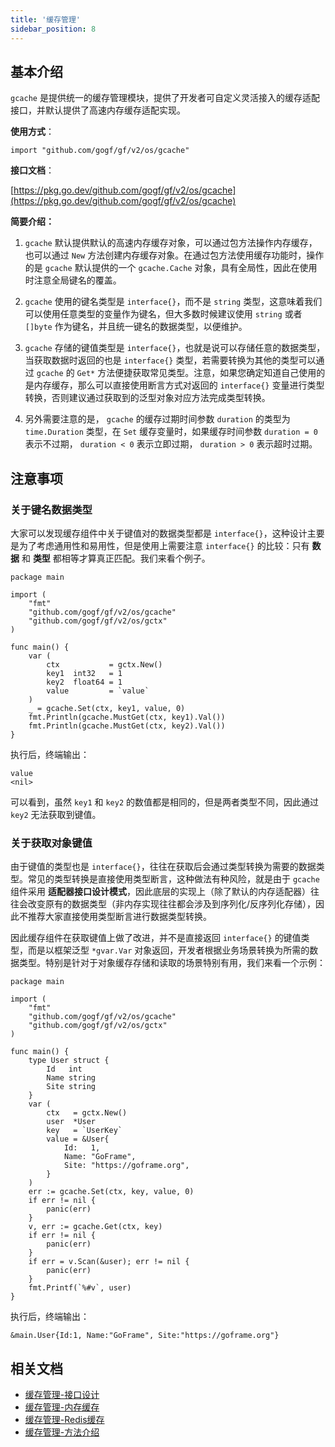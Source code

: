 ```yaml
---
title: '缓存管理'
sidebar_position: 8
---
```


## 基本介绍

`gcache` 是提供统一的缓存管理模块，提供了开发者可自定义灵活接入的缓存适配接口，并默认提供了高速内存缓存适配实现。

**使用方式**：

```
import "github.com/gogf/gf/v2/os/gcache"
```

**接口文档**：

[https://pkg.go.dev/github.com/gogf/gf/v2/os/gcache](https://pkg.go.dev/github.com/gogf/gf/v2/os/gcache)

**简要介绍：**

1. `gcache` 默认提供默认的高速内存缓存对象，可以通过包方法操作内存缓存，也可以通过 `New` 方法创建内存缓存对象。在通过包方法使用缓存功能时，操作的是 `gcache` 默认提供的一个 `gcache.Cache` 对象，具有全局性，因此在使用时注意全局键名的覆盖。

2. `gcache` 使用的键名类型是 `interface{}`，而不是 `string` 类型，这意味着我们可以使用任意类型的变量作为键名，但大多数时候建议使用 `string` 或者 `[]byte` 作为键名，并且统一键名的数据类型，以便维护。

3. `gcache` 存储的键值类型是 `interface{}`，也就是说可以存储任意的数据类型，当获取数据时返回的也是 `interface{}` 类型，若需要转换为其他的类型可以通过 `gcache` 的 `Get*` 方法便捷获取常见类型。注意，如果您确定知道自己使用的是内存缓存，那么可以直接使用断言方式对返回的 `interface{}` 变量进行类型转换，否则建议通过获取到的泛型对象对应方法完成类型转换。

4. 另外需要注意的是， `gcache` 的缓存过期时间参数 `duration` 的类型为 `time.Duration` 类型，在 `Set` 缓存变量时，如果缓存时间参数 `duration = 0` 表示不过期， `duration < 0` 表示立即过期， `duration > 0` 表示超时过期。


## 注意事项

### 关于键名数据类型

大家可以发现缓存组件中关于键值对的数据类型都是 `interface{}`，这种设计主要是为了考虑通用性和易用性，但是使用上需要注意 `interface{}` 的比较：只有 **数据** 和 **类型** 都相等才算真正匹配。我们来看个例子。

```
package main

import (
	"fmt"
	"github.com/gogf/gf/v2/os/gcache"
	"github.com/gogf/gf/v2/os/gctx"
)

func main() {
	var (
		ctx           = gctx.New()
		key1  int32   = 1
		key2  float64 = 1
		value         = `value`
	)
	_ = gcache.Set(ctx, key1, value, 0)
	fmt.Println(gcache.MustGet(ctx, key1).Val())
	fmt.Println(gcache.MustGet(ctx, key2).Val())
}
```

执行后，终端输出：

```
value
<nil>
```

可以看到，虽然 `key1` 和 `key2` 的数值都是相同的，但是两者类型不同，因此通过 `key2` 无法获取到键值。

### 关于获取对象键值

由于键值的类型也是 `interface{}`，往往在获取后会通过类型转换为需要的数据类型。常见的类型转换是直接使用类型断言，这种做法有种风险，就是由于 `gcache` 组件采用 **适配器接口设计模式**，因此底层的实现上（除了默认的内存适配器）往往会改变原有的数据类型（非内存实现往往都会涉及到序列化/反序列化存储），因此不推荐大家直接使用类型断言进行数据类型转换。

因此缓存组件在获取键值上做了改进，并不是直接返回 `interface{}` 的键值类型，而是以框架泛型 `*gvar.Var` 对象返回，开发者根据业务场景转换为所需的数据类型。特别是针对于对象缓存存储和读取的场景特别有用，我们来看一个示例：

```
package main

import (
	"fmt"
	"github.com/gogf/gf/v2/os/gcache"
	"github.com/gogf/gf/v2/os/gctx"
)

func main() {
	type User struct {
		Id   int
		Name string
		Site string
	}
	var (
		ctx   = gctx.New()
		user  *User
		key   = `UserKey`
		value = &User{
			Id:   1,
			Name: "GoFrame",
			Site: "https://goframe.org",
		}
	)
	err := gcache.Set(ctx, key, value, 0)
	if err != nil {
		panic(err)
	}
	v, err := gcache.Get(ctx, key)
	if err != nil {
		panic(err)
	}
	if err = v.Scan(&user); err != nil {
		panic(err)
	}
	fmt.Printf(`%#v`, user)
}
```

执行后，终端输出：

```
&main.User{Id:1, Name:"GoFrame", Site:"https://goframe.org"}
```

## 相关文档

- [缓存管理-接口设计](output/goframe-v2.1-md/核心组件-重点/缓存管理/缓存管理-接口设计)
- [缓存管理-内存缓存](output/goframe-v2.1-md/核心组件-重点/缓存管理/缓存管理-内存缓存)
- [缓存管理-Redis缓存](output/goframe-v2.1-md/核心组件-重点/缓存管理/缓存管理-Redis缓存)
- [缓存管理-方法介绍](output/goframe-v2.1-md/核心组件-重点/缓存管理/缓存管理-方法介绍)